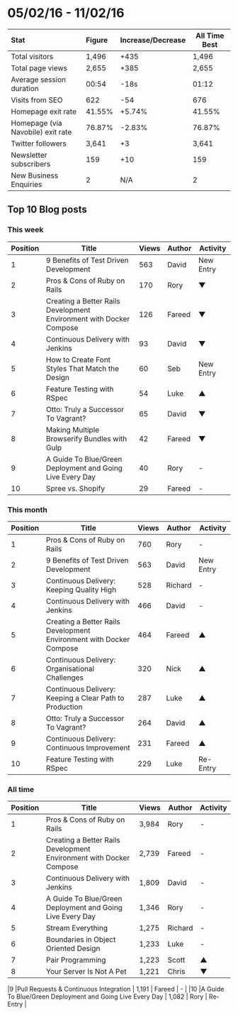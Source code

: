 # 05/02/16 - 11/02/16

| Stat | Figure | Increase/Decrease | All Time Best |
| :--- | :----- | :---------------- | ------------- |
| Total visitors | 1,496 | +435 | 1,496 |
| Total page views | 2,655 | +385 | 2,655 |
| Average session duration | 00:54| -18s | 01:12 |
| Visits from SEO | 622 | -54 | 676 |
| Homepage exit rate | 41.55% | +5.74% | 41.55% |
| Homepage (via Navobile) exit rate | 76.87% | -2.83% | 76.87% |
| Twitter followers | 3,641 | +3 | 3,641 |
| Newsletter subscribers | 159 | +10 | 159 |
| New Business Enquiries | 2 | N/A | 2 |

## Top 10 Blog posts

### This week

| Position | Title | Views | Author | Activity |
| -------- | ----- | ----- | ------ | -------- |
|1 |9 Benefits of Test Driven Development | 563 | David | New Entry |
|2 |Pros & Cons of Ruby on Rails | 170 | Rory | ▼ |
|3 |Creating a Better Rails Development Environment with Docker Compose | 126 | Fareed | ▼ |
|4 |Continuous Delivery with Jenkins | 93 | David | ▼ |
|5 |How to Create Font Styles That Match the Design | 60 | Seb | New Entry |
|6 |Feature Testing with RSpec | 54 | Luke | ▲ |
|7 |Otto: Truly a Successor To Vagrant? | 65 | David | ▼ |
|8 |Making Multiple Browserify Bundles with Gulp | 42 | Fareed | ▼ |
|9 |A Guide To Blue/Green Deployment and Going Live Every Day | 40 | Rory | -|
|10 | Spree vs. Shopify | 29 | Fareed | - |

### This month

| Position | Title | Views | Author | Activity |
| -------- | ----- | ----- | ------ | -------- |
|1 |Pros & Cons of Ruby on Rails | 760 | Rory | - |
|2 |9 Benefits of Test Driven Development | 563| David | New Entry |
|3 |Continuous Delivery: Keeping Quality High | 528 | Richard | - |
|4 |Continuous Delivery with Jenkins | 466 | David | - |
|5 |Creating a Better Rails Development Environment with Docker Compose | 464 | Fareed | ▲ |
|6 |Continuous Delivery: Organisational Challenges | 320 | Nick | ▲ |
|7 |Continuous Delivery: Keeping a Clear Path to Production | 287 | Luke | ▲ |
|8 |Otto: Truly a Successor To Vagrant? | 264 | David | ▲ |
|9 |Continuous Delivery: Continuous Improvement | 231 | Fareed | ▲ |
|10 |Feature Testing with RSpec | 229 | Luke | Re-Entry |

### All time

| Position | Title | Views | Author | Activity |
| -------- | ----- | ----- | ------ | -------- |
|1 |Pros & Cons of Ruby on Rails | 3,984 | Rory | - |
|2 |Creating a Better Rails Development Environment with Docker Compose | 2,739 | Fareed | -
|3 |Continuous Delivery with Jenkins | 1,809 | David | - |
|4 |A Guide To Blue/Green Deployment and Going Live Every Day | 1,346 | Rory | - |
|5 |Stream Everything | 1,275 | Richard | - |
|6 |Boundaries in Object Oriented Design | 1,233 | Luke | - |
|7 |Pair Programming | 1,223 | Scott | ▲ |
|8 |Your Server Is Not A Pet | 1,221 | Chris | ▼ |

|9 |Pull Requests & Continuous Integration | 1,191 | Fareed | - |
|10 |A Guide To Blue/Green Deployment and Going Live Every Day | 1,082 | Rory | Re-Entry |
